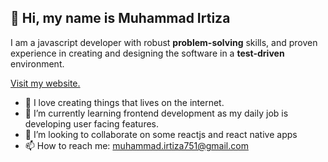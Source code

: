 ## 👋 Hi, my name is Muhammad Irtiza
I am a javascript developer with robust **problem-solving** skills,
and proven experience in creating and designing the software in a **test-driven** environment.

[Visit my website.](https://m-irtiza.netlify.app)

- 👀 I love creating things that lives on the internet.
- 🌱 I’m currently learning frontend development as my daily job is developing user facing features.
- 💞️ I’m looking to collaborate on some reactjs and react native apps
- 📫 How to reach me: muhammad.irtiza751@gmail.com
